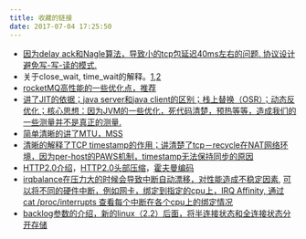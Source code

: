 ```yaml
---
title: 收藏的链接
date: 2017-07-04 17:25:50
---
```


* [因为delay ack和Nagle算法，导致小的tcp包延迟40ms左右的问题. 协议设计避免写-写-读的模式.](http://jm.taobao.org/2017/06/01/20170601/)
* 关于close_wait, time_wait的解释。[1](http://blog.oldboyedu.com/tcp-wait/),[2](https://typecodes.com/cseries/tcpdumpwiresharkclosewait2.html)
* [rocketMQ高性能的一些优化点，推荐](http://jm.taobao.org/2017/03/23/20170323/)
* [讲了JIT的依据；java server和java client的区别；栈上替换（OSR）；动态反优化；核心思想：因为JVM的一些优化，死代码清楚，预热等等，造成我们的一些测量并不是真正的测量.](https://www.ibm.com/developerworks/cn/java/j-jtp12214/index.html)
* [简单清晰的讲了MTU，MSS](http://blog.crhan.com/2014/05/mtu-and-mss/)
* [清晰的解释了TCP timestamp的作用；讲清楚了tcp－recycle在NAT网络环境，因为per-host的PAWS机制，timestamp无法保持同步的原因](http://perthcharles.github.io/2015/08/27/timestamp-intro/)
* [HTTP2.0介绍](https://developers.google.cn/web/fundamentals/performance/http2/?hl=zh-cn)，[HTTP2.0头部压缩](https://imququ.com/post/header-compression-in-http2.html)，[霍夫曼编码](http://coolshell.cn/articles/7459.html)
* [irqbalance在压力大的时候会导致中断自动漂移，对性能造成不稳定因素](http://blog.yufeng.info/archives/2422), [可以将不同的硬件中断，例如网卡，绑定到指定的cpu上，IRQ Affinity, 通过 cat /proc/interrupts 查看每个中断在各个cpu上的绑定情况](http://www.vpsee.com/2010/07/load-balancing-with-irq-smp-affinity/)
* [backlog参数的介绍，新的linux（2.2）后面，将半连接状态和全连接状态分开存储](http://www.cnblogs.com/Orgliny/p/5780796.html)